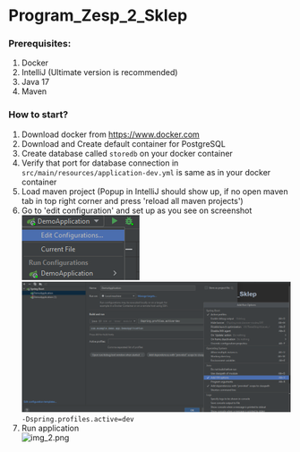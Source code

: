 # Program_Zesp_2_Sklep

### Prerequisites:

1. Docker
2. IntelliJ (Ultimate version is recommended)
3. Java 17
4. Maven

### How to start?

1. Download docker from https://www.docker.com
2. Download and Create default container for PostgreSQL
3. Create database called ```storedb``` on your docker container
4. Verify that port for database connection in ```src/main/resources/application-dev.yml``` is same as in your docker container
5. Load maven project (Popup in IntelliJ should show up, if no open maven tab in top right corner and press 'reload all maven projects')
6. Go to 'edit configuration' and set up as you see on screenshot<br />
![img_1.png](img_1.png) <br />
![img.png](img.png)<br />
```-Dspring.profiles.active=dev```
7. Run application<br />
![img_2.png](img_2.png)